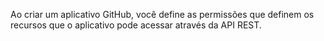 Ao criar um aplicativo GitHub, você define as permissões que definem os recursos que o aplicativo pode acessar através da API REST.
